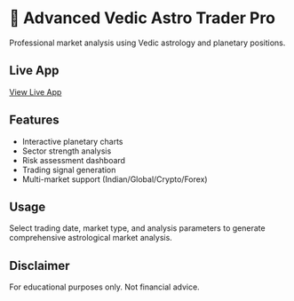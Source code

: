 # 🔮 Advanced Vedic Astro Trader Pro

Professional market analysis using Vedic astrology and planetary positions.

## Live App
[View Live App](https://your-app-url.streamlit.app)

## Features
- Interactive planetary charts
- Sector strength analysis  
- Risk assessment dashboard
- Trading signal generation
- Multi-market support (Indian/Global/Crypto/Forex)

## Usage
Select trading date, market type, and analysis parameters to generate comprehensive astrological market analysis.

## Disclaimer
For educational purposes only. Not financial advice.
